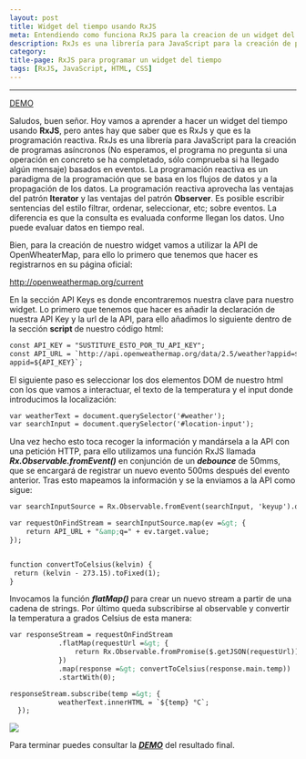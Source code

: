 ```yaml
---
layout: post
title: Widget del tiempo usando RxJS 
meta: Entendiendo como funciona RxJS para la creacion de un widget del tiempo de forma asincrona 
description: RxJs es una librería para JavaScript para la creación de programas asíncronos, en este artículo veremos como hacer una página web muy sencilla para buscar la temperatura del lugar que nosotros queramos.
category:
title-page: RxJS para programar un widget del tiempo
tags: [RxJS, JavaScript, HTML, CSS]
---
```


***
<a href="http://codepen.io/Frostq/full/EgEwrN/" class="waves-effect waves-light btn">DEMO</a>

Saludos, buen señor. Hoy vamos a aprender a hacer un widget del tiempo usando <strong>RxJS</strong>, pero antes hay que saber que es RxJs y que es la programación reactiva.
RxJs es una librería para JavaScript para la creación de programas asíncronos (No esperamos, el programa no pregunta si una operación en concreto se ha completado, sólo comprueba si ha llegado algún mensaje) basados en eventos.
La programación reactiva es un paradigma de la programación que se basa en los flujos de datos y a la propagación de los datos.
La programación reactiva aprovecha las ventajas del patrón <strong>Iterator</strong> y las ventajas del patrón <strong>Observer</strong>. Es posible escribir sentencias del estilo filtrar, ordenar, seleccionar, etc; sobre eventos.
La diferencia es que la consulta es evaluada conforme llegan los datos. Uno puede evaluar datos en tiempo real.

Bien, para la creación de nuestro widget vamos a utilizar la API de OpenWheaterMap, para ello lo primero que tenemos que hacer es registrarnos en su página oficial:  

<a href="http://openweathermap.org/current">http://openweathermap.org/current</a>

En la sección API Keys es donde encontraremos nuestra clave para nuestro widget.
Lo primero que tenemos que hacer es añadir la declaración de nuestra API Key y la url de la API, para ello añadimos lo siguiente dentro de la sección <strong>script </strong>de nuestro código html:

```html
const API_KEY = "SUSTITUYE_ESTO_POR_TU_API_KEY";
const API_URL = `http://api.openweathermap.org/data/2.5/weather?appid=${API_KEY}`;
appid=${API_KEY}`;
```

El siguiente paso es seleccionar los dos elementos DOM de nuestro html con los que vamos a interactuar, el texto de la temperatura y el input donde introducimos la localización:

```html
var weatherText = document.querySelector('#weather');
var searchInput = document.querySelector('#location-input');
```

Una vez hecho esto toca recoger la información y mandársela a la API con una petición HTTP, para ello utilizamos una función RxJS llamada <em><strong>Rx.Observable.fromEvent()</strong></em> en conjunción de un <em><strong>debounce</strong></em> de 50mms, que se encargará de registrar un nuevo evento 500ms después del evento anterior. Tras esto mapeamos la información y se la enviamos a la API como sigue:

```html
var searchInputSource = Rx.Observable.fromEvent(searchInput, 'keyup').debounce(500);

var requestOnFindStream = searchInputSource.map(ev =&gt; {
    return API_URL + "&amp;q=" + ev.target.value;
});


function convertToCelsius(kelvin) {
 return (kelvin - 273.15).toFixed(1);
}
```

Invocamos la función <em><strong>flatMap() </strong></em>para crear un nuevo stream a partir de una cadena de strings. Por último queda subscribirse al observable y convertir la temperatura a grados Celsius de esta manera:

```html
var responseStream = requestOnFindStream
            .flatMap(requestUrl =&gt; {
                return Rx.Observable.fromPromise($.getJSON(requestUrl));
            })
            .map(response =&gt; convertToCelsius(response.main.temp))
            .startWith(0);

responseStream.subscribe(temp =&gt; {
            weatherText.innerHTML = `${temp} °C`;
  });
  ```
<img class="responsive-img" src="http://i2.wp.com/frostq.ml/wp-content/uploads/2016/05/Screenshot_1.png">

Para terminar puedes consultar la <a href="http://codepen.io/Frostq/full/EgEwrN/"><em><strong>DEMO</strong></em></a> del resultado final.

